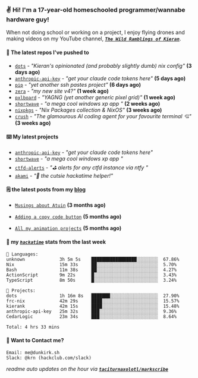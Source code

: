 ### ✌️ Hi! I'm a 17-year-old homeschooled programmer/wannabe hardware guy!

When not doing school or working on a project, I enjoy flying drones and making videos on my YouTube channel, [**_`The Wild Ramblings of Kieran`_**](https://youtube.com/@kieran.rambles).

#### 👷 The latest repos I've pushed to

- [`dots`](https://github.com/taciturnaxolotl/dots) - _"Kieran's opinionated (and probably slightly dumb) nix config"_ **(3 days ago)**
- [`anthropic-api-key`](https://github.com/taciturnaxolotl/anthropic-api-key) - _"get your claude code tokens here"_ **(5 days ago)**
- [`pip`](https://github.com/taciturnaxolotl/pip) - _"yet another ssh pastes project"_ **(6 days ago)**
- [`zera`](https://github.com/taciturnaxolotl/zera) - _"my new site v4?"_ **(1 week ago)**
- [`pxlboard`](https://github.com/taciturnaxolotl/pxlboard) - _"YAGNG (yet another generic pixel grid)"_ **(1 week ago)**
- [`shortwave`](https://github.com/taciturnaxolotl/shortwave) - _"a mega cool windows xp app "_ **(2 weeks ago)**
- [`nixpkgs`](https://github.com/NixOS/nixpkgs) - _"Nix Packages collection & NixOS"_ **(3 weeks ago)**
- [`crush`](https://github.com/charmbracelet/crush) - _"The glamourous AI coding agent for your favourite terminal 💘"_ **(3 weeks ago)**

#### ⌨️ My latest projects

- [`anthropic-api-key`](https://github.com/taciturnaxolotl/anthropic-api-key) - _"get your claude code tokens here"_
- [`shortwave`](https://github.com/taciturnaxolotl/shortwave) - _"a mega cool windows xp app "_
- [`ctfd-alerts`](https://github.com/taciturnaxolotl/ctfd-alerts) - _"⛳ alerts for any ctfd instance via ntfy "_
- [`akami`](https://github.com/taciturnaxolotl/akami) - _"🌷 the cutsie hackatime helper!"_

#### 🗒️ the latest posts from my [blog](https://dunkirk.sh)

- [`Musings about Atuin`](https://dunkirk.sh/blog/atuin/) **(3 months ago)**

- [`Adding a copy code button`](https://dunkirk.sh/blog/adding-a-copy-button/) **(5 months ago)**

- [`All my animation projects`](https://dunkirk.sh/blog/my-animations/) **(5 months ago)**



#### 📡 my [_`hackatime`_](https://waka.hackclub.com) stats from the last week

```text
💾 Languages:
unknown             3h 5m 5s    █████████████████░░░░░░░░  67.86%
Nix                 15m 33s     ██░░░░░░░░░░░░░░░░░░░░░░░  5.70%
Bash                11m 38s     ██░░░░░░░░░░░░░░░░░░░░░░░  4.27%
ActionScript        9m 22s      █░░░░░░░░░░░░░░░░░░░░░░░░  3.43%
TypeScript          8m 50s      █░░░░░░░░░░░░░░░░░░░░░░░░  3.24%

💼 Projects:
dots                1h 16m 8s   ███████░░░░░░░░░░░░░░░░░░  27.90%
frc-nix             42m 29s     ████░░░░░░░░░░░░░░░░░░░░░  15.57%
kierank             42m 15s     ████░░░░░░░░░░░░░░░░░░░░░  15.48%
anthropic-api-key   25m 32s     ███░░░░░░░░░░░░░░░░░░░░░░  9.36%
CedarLogic          23m 34s     ███░░░░░░░░░░░░░░░░░░░░░░  8.64%

Total: 4 hrs 33 mins
```

#### 📮 Want to Contact me?

```text
Email: me@dunkirk.sh
Slack: @krn (hackclub.com/slack)
```

_readme auto updates on the hour via [**`taciturnaxolotl/markscribe`**](https://github.com/taciturnaxolotl/markscribe)_
